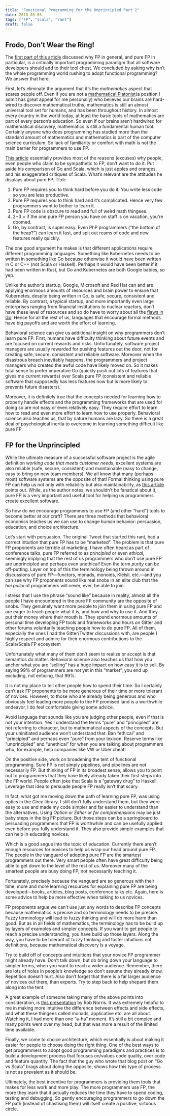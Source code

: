 ```yaml
---
title: "Functional Programming for the Unprincipled Part 2"
date: 2018-03-03
tags: ["FP", "scala", "rant"]
draft: false
---
```


## Frodo, Don’t Wear the Ring!
The [first part of this article][1] discussed why FP in general, and pure FP in particular, is a critically important programming paradigm that all software developers should add to their tool chest. We concluded by asking why isn’t the whole programming world rushing to adopt functional programming? We answer that here.

First, let’s eliminate the argument that it’s the _mathematics_ aspect that scares people off. Even if you are not a [mathematical Platonist][2](a position I admit has great appeal for me personally) who believes our brains are hard-wired to discover mathematical truths, mathematics is still an almost universal tool set for humans, and has been throughout history. In almost every country in the world today, at least the basic tools of mathematics are part of every person’s education. So even if our brains aren’t hardwired for mathematical discovery, mathematics is still a fundamental human tool. Certainly anyone who does programming has studied more than the standard amount of mathematics and mathematics is part of the computer science curriculum. So lack of familiarity or comfort with math is not the main barrier for programmers to use FP.

[This article][3] essentially provides most of the reasons (excuses) why people, even people who claim to be sympathetic to FP, don’t want to do it. Put aside his comparison of Go and Scala, which is just apples and oranges, and his exaggerated critiques of Scala. What’s relevant are the attitudes he displays about pure FP. Tl;dr: 

1.  Pure FP requires you to think hard before you do it. You write less code so you are less productive.
2.  Pure FP  requires you to think hard and it’s complicated. Hence very few programmers want to bother to learn it.
3.  Pure FP code is obscure to read and full of weird math thingees.
4. 2+3 = if the one pure FP person you have on staff is on vacation, you’re doomed.
5. Go, by contrast, is super easy. Even PhP programmers (“the bottom of the heap?”) can learn it fast, and spit out reams of code and new features really quickly.

The one good argument he makes is that different applications require different programming languages. Something like Kubernetes needs to be written in something like Go because otherwise it would have been written in C  or C++ (not Scala or Haskell). Perhaps it would have been better if it had been written in Rust, but Go and Kubernetes are both Google babies, so yep.

Unlike the author’s startup, Google, Microsoft and Red Hat can and are applying enormous amounts of resources and brain power to ensure that Kubernetes, despite being written in Go, is safe, secure, consistent and reliable. By contrast, a typical startup, and more importantly even large enterprises ranging from financial institutions to nuclear reactors, don’t have these level of resources and so do have to worry about all the [flaws in Go][4]. Hence for all the rest of us, languages that encourage formal methods have big payoffs and are worth the effort of learning.

Behavioral science can give us additional insight on why programmers don’t learn pure FP. First, humans have difficulty thinking about future events and are focused on current rewards and risks. Unfortunately, software project managers are usually rewarded for pushing features out the door, not for creating safe, secure, consistent and reliable software. Moreover when the disastrous breach inevitably happens, the programmers and project managers who created the awful code have likely moved on. So it makes total sense to prefer imperative Go (quickly push out lots of features that gives me current rewards) over Scala pure FP (consistent and reliable software that supposedly has less features now but is more likely to prevents future disasters). 

Moreover, it is definitely true that the concepts needed for learning how to properly handle effects and the programming frameworks that are used for doing so are not easy or even relatively easy. They require effort to learn how to read and even more effort to learn how to use properly.  Behavioral science also teaches us, that by nature humans are lazy. So there is a great deal of psychological inertia to overcome in learning something difficult like pure FP. 

## FP for the Unprincipled
While the ultimate measure of a successful software project is the agile definition _working code that meets customer needs_, excellent systems are also reliable (safe, secure, consistent) and maintainable (easy to change, easy to bring on new team members). We all know that many (perhaps most) software systems are the opposite of that! Formal thinking using pure FP can help us not only with reliability but also maintainability, as [this article][5] points out. While, as the author notes, we shouldn’t be fanatical about it, pure FP is a very important and useful tool for helping us programmers create excellent software. 

So how do we encourage programmers to use FP (and other “hard”) tools to become better at our craft? There are three methods that behavioral economics teaches us we can use to change human behavior: persuasion, education, and choice architecture. 

Let’s start with persuasion. The original Tweet that started this rant, had a correct intuition that pure FP has to be “marketed”. The problem is that pure FP proponents are terrible at marketing. I have often heard as part of conference talks, pure FP referred to as _principled_ or even _ethical_, seemingly implying that the rest of us programmers who don’t use pure FP are unprincipled and perhaps even unethical! Even the term _purity_ can be off-putting. Layer on top of this the   terminology being thrown around in discussions of pure FP—functors, monads, monoids, Kleisli, etc.—and you can see why FP proponents sound like real snobs in an elite club that the _hoi polloi_ of programmers will never, ever, be able to join.

I stress that I use the phrase “sound like” because in reality, almost all the people I have encountered in the pure FP community are the opposite of snobs. They genuinely want more people to join them in using pure FP and are eager to teach people what it is, and how and why to use it. And they put their money where their mouth is. They spend enormous amounts of personal time developing FP tools and frameworks and hours on Gitter and other forums voluntarily teaching people how to do pure FP. All of them, especially the ones I had the Gitter/Twitter discussions with, are people I highly respect and admire for their enormous contributions to the Scala/Scala FP ecosystem

Unfortunately what many of them don’t seem to realize or accept is that semantics _do_ matter. Behavioral science also teaches us that how you anchor what you are “selling” has a huge impact on how easy it is to sell. By saying 99% of programmers are not yet in this “market”, you end up excluding, not enticing, that 99%.

It is not my place to tell other people how to spend their time. So I certainly can’t ask FP proponents to be more generous of their time or more tolerant of novices. However, to those who are already being generous and who obviously feel leading more people to the FP promised land is a worthwhile endeavor, I do feel comfortable giving some advice.

Avoid language that sounds like you are judging other people, even if that is not your intention. Yes I understand the terms “pure” and “principled” are not referring to character, but to mathematical aspects of the concepts. But your uninitiated audience won’t understand that. Ban “ethical” and “principled”  and perhaps even “pure” from your lexicon. Reserve terms like “unprincipled” and “unethical” for when you are talking about programmers who, for example, help companies like VW or Uber cheat!

On the positive side, work on broadening the tent of functional programming. Sure FP is not simply pipelines, and pipelines are not necessarily FP. But thinking of FP in its broadest sense, allows you to point out to programmers that they have likely already taken their first steps into the FP world. People often joke that Scala is a “gateway drug” to Haskell. Leverage that idea to persuade people FP really isn’t that scary. 

In fact, what got me moving down the path of learning pure FP, was using optics in the _Circe_ library. I still don’t fully understand them, but they were easy to use and made my code simpler and far easier to understand than the alternatives.  Using _Option_ or _Either_ or _for comprehensions_ may be just baby steps in the big FP picture. But those steps can be a springboard to persuading programmers that FP is worthwhile and can be usefully applied even before you fully understand it. They also provide simple examples that can help in educating novices.

Which is a good segue into the topic of education. Currently there aren’t enough resources for novices to help us wrap our head around pure FP.  The people in the vanguard of adopting pure FP are the smartest programmers out there. Very smart people often have great difficulty being able to get down to the level of the rest of us. Moreover many of the smartest people are busy doing FP, not necessarily teaching it. 

Fortunately, precisely because the vanguard are so generous with their time, more and more learning resources for explaining pure FP are being developed—books, articles, blog posts, conference talks etc. Again, here is some advice to help be more effective when talking to us novices.

FP proponents argue we can’t use just any words to describe FP concepts because mathematics is precise and so terminology needs to be precise. Fuzzy terminology will lead to fuzzy thinking and will do more harm than good. But as in all fields of mathematics, the terminology has to be build up by layers of examples and simpler concepts. If you want to get people to reach a precise understanding, you have build up those layers. Along the way, you have to be tolerant of fuzzy thinking and foster intuitions not definitions, because mathematical discovery is a voyage. 

Try to build off of concepts and intuitions that your novice FP programmer might already have. Don’t talk down, but do bring down your language to simpler terms, when you want to reach a wider audience. Remember, there are lots of holes in people’s knowledge so don’t assume they already know. Repetition doesn’t hurt. Also don’t forget that there is a far larger audience of novices out there, than experts. Try to step back to help shepard them along into the tent.

A great example of someone taking many of the above points into consideration, is [this presentation][6] by Rob Norris. It was extremely helpful to me in making more intuitive the difference between effects and side effects, and what these thingees called monads, applicative etc. are all about. Watching it, I had more than one “a-ha” moment. It’s still a bit complex and many points went over my head, but that was more a result of the limited time available. 

Finally, we come to choice architecture, which essentially is about making it easier for people to choose doing the right thing. One of the best ways to get programmers to adopt good programming paradigms and practices is to build a development process that focuses on/values code quality, over code and feature quantity. The fact that the guy who wrote that blog post on “Go vs Scala” brags about doing the opposite, shows how this type of process is not as prevalent as it should be. 

Ultimately, the best incentive for programmers is providing them tools that makes for less work and more play. The more programmers use FP, the more they learn that it actually reduces the time they have to spend coding, testing and debugging.  So gently encouraging programmers to go down the FP path (instead of chastising them) will itself create a positive, virtuous circle. 

[1]:	../functional-programming-for-the-unprincipled-1
[2]:	https://plato.stanford.edu/entries/platonism-mathematics/
[3]:	https://movio.co/en/blog/migrate-Scala-to-Go/
[4]:	http://yager.io/programming/go.html
[5]:	http://degoes.net/articles/fp-is-not-the-answer
[6]:	https://www.youtube.com/watch?v=po3wmq4S15A&feature=youtu.be
